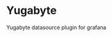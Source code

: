 <!-- This README file is going to be the one displayed on the Grafana.com website for your plugin. Uncomment and replace the content here before publishing.

Remove any remaining comments before publishing as these may be displayed on Grafana.com -->

# Yugabyte

Yugabyte datasource plugin for grafana

<!-- To help maximize the impact of your README and improve usability for users, we propose the following loose structure:

**BEFORE YOU BEGIN**
- Ensure all links are absolute URLs so that they will work when the README is displayed within Grafana and Grafana.com
- Be inspired ✨
  - [grafana-polystat-panel](https://github.com/grafana/grafana-polystat-panel)
  - [volkovlabs-variable-panel](https://github.com/volkovlabs/volkovlabs-variable-panel)

**ADD SOME BADGES**

Badges convey useful information at a glance for users whether in the Catalog or viewing the source code. You can use the generator on [Shields.io](https://shields.io/badges/dynamic-json-badge) together with the Grafana.com API
to create dynamic badges that update automatically when you publish a new version to the marketplace.

- For the logo field use 'grafana'.
- Examples (label: query)
  - Downloads: $.downloads
  - Catalog Version: $.version
  - Grafana Dependency: $.grafanaDependency
  - Signature Type: $.versionSignatureType

Full example: ![Dynamic JSON Badge](https://img.shields.io/badge/dynamic/json?logo=grafana&query=$.version&url=https://grafana.com/api/plugins/grafana-polystat-panel&label=Marketplace&prefix=v&color=F47A20)

Consider other [badges](https://shields.io/badges) as you feel appropriate for your project.

## Overview / Introduction
Provide one or more paragraphs as an introduction to your plugin to help users understand why they should use it.

Consider including screenshots:
- in [plugin.json](https://grafana.com/developers/plugin-tools/reference-plugin-json#info) include them as relative links.
- in the README ensure they are absolute URLs.

## Requirements
List any requirements or dependencies they may need to run the plugin.

## Getting Started
Provide a quick start on how to configure and use the plugin.

## Documentation
If your project has dedicated documentation available for users, provide links here. For help in following Grafana's style recommendations for technical documentation, refer to our [Writer's Toolkit](https://grafana.com/docs/writers-toolkit/).

## Contributing
Do you want folks to contribute to the plugin or provide feedback through specific means? If so, tell them how!
-->
